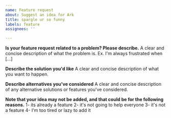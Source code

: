 ```yaml
---
name: Feature request
about: Suggest an idea for Ark
title: spargle ur so funny
labels: feature
assignees: ''

---
```


**Is your feature request related to a problem? Please describe.**
A clear and concise description of what the problem is. Ex. I'm always frustrated when [...]

**Describe the solution you'd like**
A clear and concise description of what you want to happen.

**Describe alternatives you've considered**
A clear and concise description of any alternative solutions or features you've considered.

**Note that your idea may not be added, and that could be for the following reasons.**
1- its already a feature
2- it's not going to help everyone
3- it's not a feature
4- I'm too tired or lazy to add it
